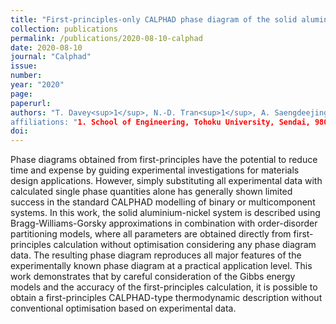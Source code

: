 ```yaml
---
title: "First-principles-only CALPHAD phase diagram of the solid aluminium-nickel (Al-Ni) system"
collection: publications
permalink: /publications/2020-08-10-calphad
date: 2020-08-10
journal: "Calphad"
issue: 
number: 
year: "2020"
page: 
paperurl: 
authors: "T. Davey<sup>1</sup>, N.-D. Tran<sup>1</sup>, A. Saengdeejing<sup>1</sup>, Y. Chen<sup>1</sup>
affiliations: "1. School of Engineering, Tohoku University, Sendai, 980-8579, Japan"
doi: 
---
```

Phase diagrams obtained from first-principles have the potential to reduce time and expense by guiding experimental investigations for materials design applications. However, simply substituting all experimental data with calculated single phase quantities alone has generally shown limited success in the standard CALPHAD modelling of binary or multicomponent systems. In this work, the solid aluminium-nickel system is described using Bragg-Williams-Gorsky approximations in combination with order-disorder partitioning models, where all parameters are obtained directly from first-principles calculation without optimisation considering any phase diagram data. The resulting phase diagram reproduces all major features of the experimentally known phase diagram at a practical application level. This work demonstrates that by careful consideration of the Gibbs energy models and the accuracy of the first-principles calculation, it is possible to obtain a first-principles CALPHAD-type thermodynamic description without conventional optimisation based on experimental data.
